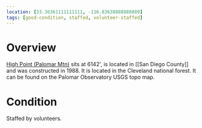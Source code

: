 ```yaml
---
location: [33.36361111111111, -116.83638888888889]
tags: [good-condition, staffed, volunteer-staffed]
---
```


# Overview

[High Point (Palomar Mtn)](http://www.peakbagging.com/CALookoutPhotos/Highpoint.html) sits at 6142', is located in [[San Diego County]] and was constructed in 1988. It is located in the Cleveland national forest. It can be found on the Palomar Observatory USGS topo map.

# Condition

Staffed by volunteers.